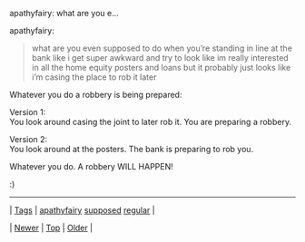 <!--
title: apathyfairy
date: 2020-06-28T15:27:00.072Z
tags: apathyfairy, supposed, regular
-->


apathyfairy: what are you e...

<p>apathyfairy:</p>

<blockquote><p>what are you even supposed to do when you’re standing in line at the bank like i get super awkward and try to look like im really interested in all the home equity posters and loans but it probably just looks like i’m casing the place to rob it later</p></blockquote>

<p>Whatever you do a robbery is being prepared:</p><p>Version 1:<br/>You look around casing the joint to later rob it. You are preparing a robbery.</p><p>Version 2:<br/>You look around at the posters. The bank is preparing to rob you.</p><p>Whatever you do. A robbery WILL HAPPEN!</p><p>:)</p>

<!--BOTTOM-POST-NAVIGATION-->
---

| [Tags](tags.md) | [apathyfairy](tag-apathyfairy.md) [supposed](tag-supposed.md) [regular](tag-regular.md) |

| [Newer](113952662309.md) | [Top](index.md) | [Older](114531407699.md) |